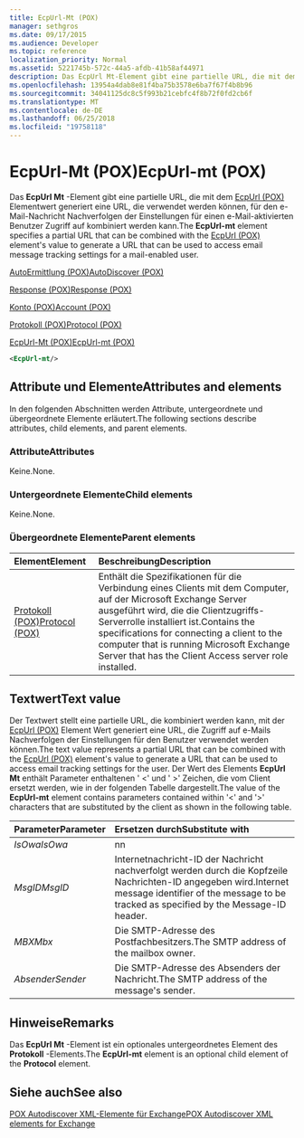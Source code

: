 ```yaml
---
title: EcpUrl-Mt (POX)
manager: sethgros
ms.date: 09/17/2015
ms.audience: Developer
ms.topic: reference
localization_priority: Normal
ms.assetid: 5221745b-572c-44a5-afdb-41b58af44971
description: Das EcpUrl Mt-Element gibt eine partielle URL, die mit dem EcpUrl (POX) Elementwert generiert eine URL, die verwendet werden können, für den e-Mail-Nachricht Nachverfolgen der Einstellungen für einen e-Mail-aktivierten Benutzer Zugriff auf kombiniert werden kann.
ms.openlocfilehash: 13954a4dab8e81f4ba75b3578e6ba7f67f4b8b96
ms.sourcegitcommit: 34041125dc8c5f993b21cebfc4f8b72f0fd2cb6f
ms.translationtype: MT
ms.contentlocale: de-DE
ms.lasthandoff: 06/25/2018
ms.locfileid: "19758118"
---
```

# <a name="ecpurl-mt-pox"></a><span data-ttu-id="34577-103">EcpUrl-Mt (POX)</span><span class="sxs-lookup"><span data-stu-id="34577-103">EcpUrl-mt (POX)</span></span>

<span data-ttu-id="34577-104">Das **EcpUrl Mt** -Element gibt eine partielle URL, die mit dem [EcpUrl (POX)](ecpurl-pox.md) Elementwert generiert eine URL, die verwendet werden können, für den e-Mail-Nachricht Nachverfolgen der Einstellungen für einen e-Mail-aktivierten Benutzer Zugriff auf kombiniert werden kann.</span><span class="sxs-lookup"><span data-stu-id="34577-104">The **EcpUrl-mt** element specifies a partial URL that can be combined with the [EcpUrl (POX)](ecpurl-pox.md) element's value to generate a URL that can be used to access email message tracking settings for a mail-enabled user.</span></span> 
  
[<span data-ttu-id="34577-105">AutoErmittlung (POX)</span><span class="sxs-lookup"><span data-stu-id="34577-105">AutoDiscover (POX)</span></span>](autodiscover-pox.md)
  
[<span data-ttu-id="34577-106">Response (POX)</span><span class="sxs-lookup"><span data-stu-id="34577-106">Response (POX)</span></span>](response-pox.md)
  
[<span data-ttu-id="34577-107">Konto (POX)</span><span class="sxs-lookup"><span data-stu-id="34577-107">Account (POX)</span></span>](account-pox.md)
  
[<span data-ttu-id="34577-108">Protokoll (POX)</span><span class="sxs-lookup"><span data-stu-id="34577-108">Protocol (POX)</span></span>](protocol-pox.md)
  
[<span data-ttu-id="34577-109">EcpUrl-Mt (POX)</span><span class="sxs-lookup"><span data-stu-id="34577-109">EcpUrl-mt (POX)</span></span>](ecpurl-mt-pox.md)
  
```XML
<EcpUrl-mt/>
```

## <a name="attributes-and-elements"></a><span data-ttu-id="34577-110">Attribute und Elemente</span><span class="sxs-lookup"><span data-stu-id="34577-110">Attributes and elements</span></span>

<span data-ttu-id="34577-111">In den folgenden Abschnitten werden Attribute, untergeordnete und übergeordnete Elemente erläutert.</span><span class="sxs-lookup"><span data-stu-id="34577-111">The following sections describe attributes, child elements, and parent elements.</span></span>
  
### <a name="attributes"></a><span data-ttu-id="34577-112">Attribute</span><span class="sxs-lookup"><span data-stu-id="34577-112">Attributes</span></span>

<span data-ttu-id="34577-113">Keine.</span><span class="sxs-lookup"><span data-stu-id="34577-113">None.</span></span>
  
### <a name="child-elements"></a><span data-ttu-id="34577-114">Untergeordnete Elemente</span><span class="sxs-lookup"><span data-stu-id="34577-114">Child elements</span></span>

<span data-ttu-id="34577-115">Keine.</span><span class="sxs-lookup"><span data-stu-id="34577-115">None.</span></span>
  
### <a name="parent-elements"></a><span data-ttu-id="34577-116">Übergeordnete Elemente</span><span class="sxs-lookup"><span data-stu-id="34577-116">Parent elements</span></span>

|<span data-ttu-id="34577-117">**Element**</span><span class="sxs-lookup"><span data-stu-id="34577-117">**Element**</span></span>|<span data-ttu-id="34577-118">**Beschreibung**</span><span class="sxs-lookup"><span data-stu-id="34577-118">**Description**</span></span>|
|:-----|:-----|
|[<span data-ttu-id="34577-119">Protokoll (POX)</span><span class="sxs-lookup"><span data-stu-id="34577-119">Protocol (POX)</span></span>](protocol-pox.md) <br/> |<span data-ttu-id="34577-120">Enthält die Spezifikationen für die Verbindung eines Clients mit dem Computer, auf der Microsoft Exchange Server ausgeführt wird, die die Clientzugriffs-Serverrolle installiert ist.</span><span class="sxs-lookup"><span data-stu-id="34577-120">Contains the specifications for connecting a client to the computer that is running Microsoft Exchange Server that has the Client Access server role installed.</span></span>  <br/> |
   
## <a name="text-value"></a><span data-ttu-id="34577-121">Textwert</span><span class="sxs-lookup"><span data-stu-id="34577-121">Text value</span></span>

<span data-ttu-id="34577-122">Der Textwert stellt eine partielle URL, die kombiniert werden kann, mit der [EcpUrl (POX)](ecpurl-pox.md) Element Wert generiert eine URL, die Zugriff auf e-Mails Nachverfolgen der Einstellungen für den Benutzer verwendet werden können.</span><span class="sxs-lookup"><span data-stu-id="34577-122">The text value represents a partial URL that can be combined with the [EcpUrl (POX)](ecpurl-pox.md) element's value to generate a URL that can be used to access email tracking settings for the user.</span></span> <span data-ttu-id="34577-123">Der Wert des Elements **EcpUrl Mt** enthält Parameter enthaltenen ' <' und ' >' Zeichen, die vom Client ersetzt werden, wie in der folgenden Tabelle dargestellt.</span><span class="sxs-lookup"><span data-stu-id="34577-123">The value of the **EcpUrl-mt** element contains parameters contained within '<' and '>' characters that are substituted by the client as shown in the following table.</span></span> 
  
|<span data-ttu-id="34577-124">**Parameter**</span><span class="sxs-lookup"><span data-stu-id="34577-124">**Parameter**</span></span>|<span data-ttu-id="34577-125">**Ersetzen durch**</span><span class="sxs-lookup"><span data-stu-id="34577-125">**Substitute with**</span></span>|
|:-----|:-----|
| <span data-ttu-id="34577-126">_IsOwa_</span><span class="sxs-lookup"><span data-stu-id="34577-126">_IsOwa_</span></span> <br/> |<span data-ttu-id="34577-127">n</span><span class="sxs-lookup"><span data-stu-id="34577-127">n</span></span>  <br/> |
| <span data-ttu-id="34577-128">_MsgID_</span><span class="sxs-lookup"><span data-stu-id="34577-128">_MsgID_</span></span> <br/> |<span data-ttu-id="34577-129">Internetnachricht-ID der Nachricht nachverfolgt werden durch die Kopfzeile Nachrichten-ID angegeben wird.</span><span class="sxs-lookup"><span data-stu-id="34577-129">Internet message identifier of the message to be tracked as specified by the Message-ID header.</span></span>  <br/> |
| <span data-ttu-id="34577-130">_MBX_</span><span class="sxs-lookup"><span data-stu-id="34577-130">_Mbx_</span></span> <br/> |<span data-ttu-id="34577-131">Die SMTP-Adresse des Postfachbesitzers.</span><span class="sxs-lookup"><span data-stu-id="34577-131">The SMTP address of the mailbox owner.</span></span>  <br/> |
| <span data-ttu-id="34577-132">_Absender_</span><span class="sxs-lookup"><span data-stu-id="34577-132">_Sender_</span></span> <br/> |<span data-ttu-id="34577-133">Die SMTP-Adresse des Absenders der Nachricht.</span><span class="sxs-lookup"><span data-stu-id="34577-133">The SMTP address of the message's sender.</span></span>  <br/> |
   
## <a name="remarks"></a><span data-ttu-id="34577-134">Hinweise</span><span class="sxs-lookup"><span data-stu-id="34577-134">Remarks</span></span>

<span data-ttu-id="34577-135">Das **EcpUrl Mt** -Element ist ein optionales untergeordnetes Element des **Protokoll** -Elements.</span><span class="sxs-lookup"><span data-stu-id="34577-135">The **EcpUrl-mt** element is an optional child element of the **Protocol** element.</span></span> 
  
## <a name="see-also"></a><span data-ttu-id="34577-136">Siehe auch</span><span class="sxs-lookup"><span data-stu-id="34577-136">See also</span></span>



[<span data-ttu-id="34577-137">POX Autodiscover XML-Elemente für Exchange</span><span class="sxs-lookup"><span data-stu-id="34577-137">POX Autodiscover XML elements for Exchange</span></span>](pox-autodiscover-xml-elements-for-exchange.md)

